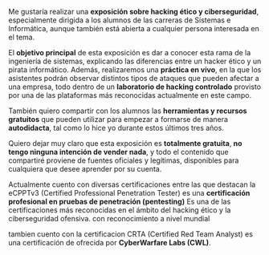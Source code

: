 Me gustaría realizar una **exposición sobre hacking ético y ciberseguridad**, especialmente dirigida a los alumnos de las carreras de Sistemas e Informática, aunque también está abierta a cualquier persona interesada en el tema.

El **objetivo principal** de esta exposición es dar a conocer esta rama de la ingeniería de sistemas, explicando las diferencias entre un hacker ético y un pirata informático. Además, realizaremos una **práctica en vivo**, en la que los asistentes podrán observar distintos tipos de ataques que pueden afectar a una empresa, todo dentro de un **laboratorio de hacking controlado** provisto por una de las plataformas más reconocidas actualmente en este campo.

También quiero compartir con los alumnos las **herramientas y recursos gratuitos** que pueden utilizar para empezar a formarse de manera **autodidacta**, tal como lo hice yo durante estos últimos tres años.

Quiero dejar muy claro que esta exposición es **totalmente gratuita**, **no tengo ninguna intención de vender nada**, y todo el contenido que compartiré proviene de fuentes oficiales y legítimas, disponibles para cualquiera que desee aprender por su cuenta.

Actualmente cuento con diversas certificaciones entre las que destacan la eCPPTv3 (Certified Professional Penetration Tester) es una **certificación profesional en pruebas de penetración (pentesting)** Es una de las certificaciones más reconocidas en el ámbito del hacking ético y la ciberseguridad ofensiva. con reconocimiento a nivel mundial

tambien cuento con la certificacion CRTA (Certified Red Team Analyst) es una certificación de ofrecida por **CyberWarfare Labs (CWL)**. 
